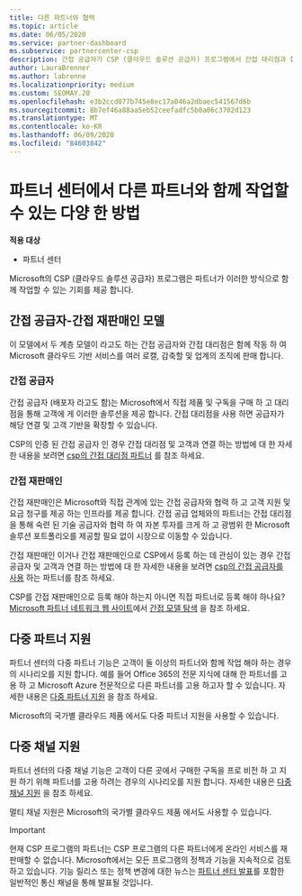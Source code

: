 ```yaml
---
title: 다른 파트너와 협력
ms.topic: article
ms.date: 06/05/2020
ms.service: partner-dashboard
ms.subservice: partnercenter-csp
description: 간접 공급자가 CSP (클라우드 솔루션 공급자) 프로그램에서 간접 대리점과 협력 하는 방법에 대해 알아보고 적절 한 역할을 결정 합니다.
author: LauraBrenner
ms.author: labrenne
ms.localizationpriority: medium
ms.custom: SEOMAY.20
ms.openlocfilehash: e3b2ccd077b745e8ec17a046a2dbaec541567d6b
ms.sourcegitcommit: 8b7ef46a88aa5eb52ceefadfc5b0a06c3702d123
ms.translationtype: MT
ms.contentlocale: ko-KR
ms.lasthandoff: 06/09/2020
ms.locfileid: "84603842"
---
```

# <a name="different-ways-you-can-work-with-other-partners-in-partner-center"></a>파트너 센터에서 다른 파트너와 함께 작업할 수 있는 다양 한 방법

**적용 대상**

- 파트너 센터

Microsoft의 CSP (클라우드 솔루션 공급자) 프로그램은 파트너가 이러한 방식으로 함께 작업할 수 있는 기회를 제공 합니다.

## <a name="indirect-provider-indirect-reseller-model"></a>간접 공급자-간접 재판매인 모델

이 모델에서 두 계층 모델이 라고도 하는 간접 공급자와 간접 대리점은 함께 작동 하 여 Microsoft 클라우드 기반 서비스를 여러 로캘, 감축할 및 업계의 조직에 판매 합니다. 

### <a name="indirect-providers"></a>간접 공급자

간접 공급자 (배포자 라고도 함)는 Microsoft에서 직접 제품 및 구독을 구매 하 고 대리점을 통해 고객에 게 이러한 솔루션을 제공 합니다. 간접 대리점을 사용 하면 공급자가 해당 연결 및 고객 기반을 확장할 수 있습니다. 

CSP의 인증 된 간접 공급자 인 경우 간접 대리점 및 고객과 연결 하는 방법에 대 한 자세한 내용을 보려면 [csp의 간접 대리점 파트너](indirect-provider-tasks-in-partner-center.md) 를 참조 하세요. 

### <a name="indirect-resellers"></a>간접 재판매인

간접 재판매인은 Microsoft와 직접 관계에 있는 간접 공급자와 협력 하 고 고객 지원 및 요금 청구를 제공 하는 인프라를 제공 합니다. 간접 공급 업체와의 파트너는 간접 대리점을 통해 숙련 된 기술 공급자와 협력 하 여 자본 투자를 크게 하 고 광범위 한 Microsoft 솔루션 포트폴리오를 제공할 필요 없이 시장으로 이동할 수 있습니다. 

간접 재판매인 이거나 간접 재판매인으로 CSP에서 등록 하는 데 관심이 있는 경우 간접 공급자 및 고객과 연결 하는 방법에 대 한 자세한 내용을 보려면 [csp의 간접 공급자를 사용](indirect-reseller-tasks-in-partner-center.md) 하는 파트너를 참조 하세요.

CSP를 간접 재판매인으로 등록 해야 하는지 아니면 직접 파트너로 등록 해야 하나요? [Microsoft 파트너 네트워크 웹 사이트](https://partner.microsoft.com)에서 [간접 모델 탐색](https://partner.microsoft.com/cloud-solution-provider/indirect) 을 참조 하세요.   

## <a name="multi-partner-support"></a>다중 파트너 지원

파트너 센터의 다중 파트너 기능은 고객이 둘 이상의 파트너와 함께 작업 해야 하는 경우의 시나리오를 지원 합니다. 예를 들어 Office 365의 전문 지식에 대해 한 파트너를 고용 하 고 Microsoft Azure 전문적으로 다른 파트너를 고용 하고자 할 수 있습니다. 자세한 내용은 [다중 파트너 지원](multipartner.md) 을 참조 하세요.

Microsoft의 국가별 클라우드 제품 에서도 다중 파트너 지원을 사용할 수 있습니다. 

## <a name="multi-channel-support"></a>다중 채널 지원

파트너 센터의 다중 채널 기능은 고객이 다른 곳에서 구매한 구독을 프로 비전 하 고 지원 하기 위해 파트너를 고용 하려는 경우의 시나리오를 지원 합니다. 자세한 내용은 [다중 채널 지원](multichannel.md) 을 참조 하세요.

멀티 채널 지원은 Microsoft의 국가별 클라우드 제품 에서도 사용할 수 있습니다.

> [!IMPORTANT]  
> 현재 CSP 프로그램의 파트너는 CSP 프로그램의 다른 파트너에게 온라인 서비스를 재판매할 수 없습니다. Microsoft에서는 모든 프로그램의 정책과 기능을 지속적으로 검토하고 있습니다. 기능 릴리스 또는 정책 변경에 대한 뉴스는 [파트너 센터 발표](announcements/index.md)를 포함한 일반적인 통신 채널을 통해 발표될 것입니다.
